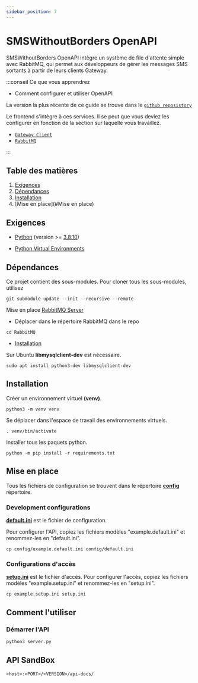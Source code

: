 ```yaml
---
sidebar_position: 7
---
```


# SMSWithoutBorders OpenAPI

SMSWithoutBorders OpenAPI intègre un système de file d'attente simple avec RabbitMQ, qui permet aux développeurs de gérer les messages SMS sortants à partir de leurs clients Gateway.

:::conseil Ce que vous apprendrez

* Comment configurer et utiliser OpenAPI

La version la plus récente de ce guide se trouve dans le [`github reposistory`](https://github.com/smswithoutborders/SMSWithoutBorders-OpenAPI)

Le frontend s'intègre à ces services. Il se peut que vous deviez les configurer en fonction de la section sur laquelle vous travaillez.

* [`Gateway Client`](https://github.com/smswithoutborders/SMSWithoutBorders-Gateway-Client)
* [`RabbitMQ`](https://github.com/smswithoutborders/SMSWithoutBorders-Product-deps-RabbitMQ)

:::

## Table des matières

1. [Exigences](#Exigences)
2. [Dépendances](#Dépendances)
3. [Installation](#installation)
4. [Mise en place](#Mise en place)

## Exigences

* [Python](https://www.python.org/) (version >= [3.8.10](https://www.python.org/downloads/release/python-3810/))

* [Python Virtual Environments](https://docs.python.org/3/tutorial/venv.html)

## Dépendances

Ce projet contient des sous-modules. Pour cloner tous les sous-modules, utilisez

```
git submodule update --init --recursive --remote
```

Mise en place [RabbitMQ Server](https://github.com/smswithoutborders/SMSWithoutBorders-Product-deps-RabbitMQ)

* Déplacer dans le répertoire RabbitMQ dans le repo

```
cd RabbitMQ
```

* [Installation](https://github.com/smswithoutborders/SMSWithoutBorders-Product-deps-RabbitMQ#rabbitmq-for-openapi)

Sur Ubuntu **libmysqlclient-dev** est nécessaire.

```
sudo apt install python3-dev libmysqlclient-dev
```

## Installation

Créer un environnement virtuel **(venv)**.

```
python3 -m venv venv
```

Se déplacer dans l'espace de travail des environnements virtuels.

```
. venv/bin/activate
```

Installer tous les paquets python.

```
python -m pip install -r requirements.txt
```

## Mise en place

Tous les fichiers de configuration se trouvent dans le répertoire **[config](https://github.com/smswithoutborders/SMSWithoutBorders-OpenAPI/tree/main/config)** répertoire.
### Development configurations

**[default.ini](https://github.com/smswithoutborders/SMSWithoutBorders-OpenAPI/tree/main/config/example.default.ini)** est le fichier de configuration.

Pour configurer l'API, copiez les fichiers modèles "example.default.ini" et renommez-les en "default.ini".

```
cp config/example.default.ini config/default.ini
```

### Configurations d'accès


**[setup.ini](https://github.com/smswithoutborders/SMSWithoutBorders-OpenAPI/tree/main/example.setup.ini)** est le fichier d'accès.
Pour configurer l'accès, copiez les fichiers modèles "example.setup.ini" et renommez-les en "setup.ini".

```
cp example.setup.ini setup.ini
```

## Comment l'utiliser

### Démarrer l'API

```bash
python3 server.py
```

## API SandBox

```
<host>:<PORT>/<VERSION>/api-docs/
```
